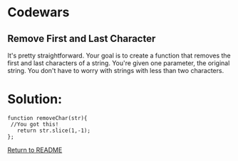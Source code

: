 # Codewars

## Remove First and Last Character

It's pretty straightforward. Your goal is to create a function that removes the first and last characters of a string. You're given one parameter, the original string. You don't have to worry with strings with less than two characters.

# Solution:
```
function removeChar(str){
 //You got this!
   return str.slice(1,-1);
};
```
[Return to README](/README.md)